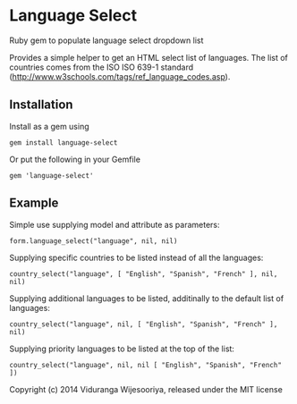 # Language Select

Ruby gem to populate language select dropdown list

Provides a simple helper to get an HTML select list of languages.  The list of countries comes from the ISO ISO 639-1 standard (http://www.w3schools.com/tags/ref_language_codes.asp).  


## Installation

Install as a gem using

    gem install language-select

Or put the following in your Gemfile

    gem 'language-select'

## Example

Simple use supplying model and attribute as parameters:

    form.language_select("language", nil, nil)

Supplying specific countries to be listed instead of all the languages:

    country_select("language", [ "English", "Spanish", "French" ], nil, nil)    

Supplying additional languages to be listed, additinally to the default list of languages:

    country_select("language", nil, [ "English", "Spanish", "French" ], nil)
    
Supplying priority languages to be listed at the top of the list:

    country_select("language", nil, nil [ "English", "Spanish", "French" ])
    

        
    
Copyright (c) 2014 Viduranga Wijesooriya, released under the MIT license
